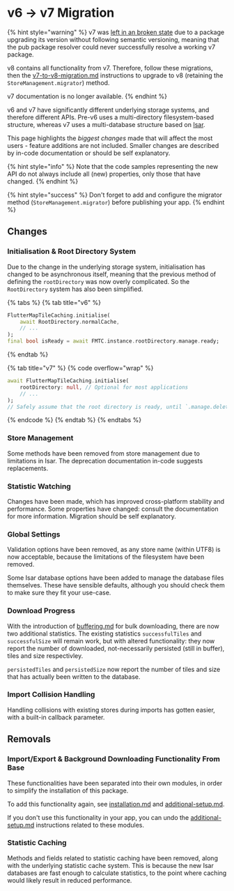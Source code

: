 # v6 -> v7 Migration

{% hint style="warning" %}
v7 was [left in an broken state](https://web.archive.org/web/20230418144459/https://fmtc.jaffaketchup.dev/) due to a package upgrading its version without following semantic versioning, meaning that the pub package resolver could never successfully resolve a working v7 package.

v8 contains all functionality from v7. Therefore, follow these migrations, then the [v7-to-v8-migration.md](../quickstart/v7-to-v8-migration.md "mention") instructions to upgrade to v8 (retaining the `StoreManagement.migrator`) method.

v7 documentation is no longer available.
{% endhint %}

v6 and v7 have significantly different underlying storage systems, and therefore different APIs. Pre-v6 uses a multi-directory filesystem-based structure, whereas v7 uses a multi-database structure based on [Isar](https://isar.dev/).

This page highlights the _biggest changes_ made that will affect the most users - feature additions are not included. Smaller changes are described by in-code documentation or should be self explanatory.

{% hint style="info" %}
Note that the code samples representing the new API do not always include all (new) properties, only those that have changed.
{% endhint %}

{% hint style="success" %}
Don't forget to add and configure the migrator method (`StoreManagement.migrator`) before publishing your app.
{% endhint %}

## Changes

### Initialisation & Root Directory System

Due to the change in the underlying storage system, initialisation has changed to be asynchronous itself, meaning that the previous method of defining the `rootDirectory` was now overly complicated. So the `RootDirectory` system has also been simplified.

{% tabs %}
{% tab title="v6" %}
```dart
FlutterMapTileCaching.initialise(
    await RootDirectory.normalCache,
    // ...
);
final bool isReady = await FMTC.instance.rootDirectory.manage.ready;
```
{% endtab %}

{% tab title="v7" %}
{% code overflow="wrap" %}
```dart
await FlutterMapTileCaching.initialise(
    rootDirectory: null, // Optional for most applications
    // ...
);
// Safely assume that the root directory is ready, until `.manage.delete()` has been called
```
{% endcode %}
{% endtab %}
{% endtabs %}

### Store Management

Some methods have been removed from store management due to limitations in Isar. The deprecation documentation in-code suggests replacements.

### Statistic Watching

Changes have been made, which has improved cross-platform stability and performance. Some properties have changed: consult the documentation for more information. Migration should be self explanatory.

### Global Settings

Validation options have been removed, as any store name (within UTF8) is now acceptable, because the limitations of the filesystem have been removed.

Some Isar database options have been added to manage the database files themselves. These have sensible defaults, although you should check them to make sure they fit your use-case.

### Download Progress

With the introduction of [buffering.md](../bulk-downloading/foreground/buffering.md "mention") for bulk downloading, there are now two additional statistics. The existing statistics `successfulTiles` and `successfulSize` will remain work, but with altered functionality: they now report the number of downloaded, not-necessarily persisted (still in buffer), tiles and size respectivley.

`persistedTiles` and `persistedSize` now report the number of tiles and size that has actually been written to the database.

### Import Collision Handling

Handling collisions with existing stores during imports has gotten easier, with a built-in callback parameter.

## Removals

### Import/Export & Background Downloading Functionality From Base

These functionalities have been separated into their own modules, in order to simplify the installation of this package.

To add this functionality again, see [installation.md](../get-started/installation.md "mention") and [additional-setup.md](../get-started/additional-setup.md "mention").

If you don't use this functionality in your app, you can undo the [additional-setup.md](../get-started/additional-setup.md "mention") instructions related to these modules.

### Statistic Caching

Methods and fields related to statistic caching have been removed, along with the underlying statistic cache system. This is because the new Isar databases are fast enough to calculate statistics, to the point where caching would likely result in reduced performance.
